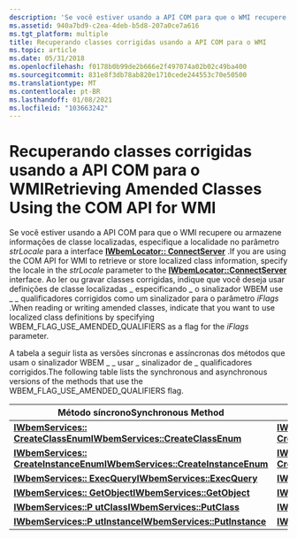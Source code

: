 ```yaml
---
description: 'Se você estiver usando a API COM para que o WMI recupere ou armazene informações de classe localizadas, especifique a localidade no parâmetro strLocale para a interface IWbemLocator:: ConnectServer.'
ms.assetid: 940a7bd9-c2ea-4deb-b5d8-207a0ce7a616
ms.tgt_platform: multiple
title: Recuperando classes corrigidas usando a API COM para o WMI
ms.topic: article
ms.date: 05/31/2018
ms.openlocfilehash: f0178b0b99de2b666e2f497074a02b02c49ba400
ms.sourcegitcommit: 831e8f3db78ab820e1710cede244553c70e50500
ms.translationtype: MT
ms.contentlocale: pt-BR
ms.lasthandoff: 01/08/2021
ms.locfileid: "103663242"
---
```

# <a name="retrieving-amended-classes-using-the-com-api-for-wmi"></a><span data-ttu-id="dbe37-103">Recuperando classes corrigidas usando a API COM para o WMI</span><span class="sxs-lookup"><span data-stu-id="dbe37-103">Retrieving Amended Classes Using the COM API for WMI</span></span>

<span data-ttu-id="dbe37-104">Se você estiver usando a API COM para que o WMI recupere ou armazene informações de classe localizadas, especifique a localidade no parâmetro *strLocale* para a interface [**IWbemLocator:: ConnectServer**](/windows/desktop/api/Wbemcli/nf-wbemcli-iwbemlocator-connectserver) .</span><span class="sxs-lookup"><span data-stu-id="dbe37-104">If you are using the COM API for WMI to retrieve or store localized class information, specify the locale in the *strLocale* parameter to the [**IWbemLocator::ConnectServer**](/windows/desktop/api/Wbemcli/nf-wbemcli-iwbemlocator-connectserver) interface.</span></span> <span data-ttu-id="dbe37-105">Ao ler ou gravar classes corrigidas, indique que você deseja usar definições de classe localizadas \_ especificando \_ o sinalizador WBEM use \_ \_ qualificadores corrigidos como um sinalizador para o parâmetro *iFlags* .</span><span class="sxs-lookup"><span data-stu-id="dbe37-105">When reading or writing amended classes, indicate that you want to use localized class definitions by specifying WBEM\_FLAG\_USE\_AMENDED\_QUALIFIERS as a flag for the *iFlags* parameter.</span></span>

<span data-ttu-id="dbe37-106">A tabela a seguir lista as versões síncronas e assíncronas dos métodos que usam o sinalizador WBEM \_ \_ usar \_ sinalizador de \_ qualificadores corrigidos.</span><span class="sxs-lookup"><span data-stu-id="dbe37-106">The following table lists the synchronous and asynchronous versions of the methods that use the WBEM\_FLAG\_USE\_AMENDED\_QUALIFIERS flag.</span></span>



| <span data-ttu-id="dbe37-107">Método síncrono</span><span class="sxs-lookup"><span data-stu-id="dbe37-107">Synchronous Method</span></span>                                                            | <span data-ttu-id="dbe37-108">Método assíncrono</span><span class="sxs-lookup"><span data-stu-id="dbe37-108">Asynchronous Method</span></span>                                                                     |
|-------------------------------------------------------------------------------|-----------------------------------------------------------------------------------------|
| [<span data-ttu-id="dbe37-109">**IWbemServices:: CreateClassEnum**</span><span class="sxs-lookup"><span data-stu-id="dbe37-109">**IWbemServices::CreateClassEnum**</span></span>](/windows/desktop/api/WbemCli/nf-wbemcli-iwbemservices-createclassenum)       | [<span data-ttu-id="dbe37-110">**IWbemServices:: CreateClassEnumAsync**</span><span class="sxs-lookup"><span data-stu-id="dbe37-110">**IWbemServices::CreateClassEnumAsync**</span></span>](/windows/desktop/api/WbemCli/nf-wbemcli-iwbemservices-createclassenumasync)       |
| [<span data-ttu-id="dbe37-111">**IWbemServices:: CreateInstanceEnum**</span><span class="sxs-lookup"><span data-stu-id="dbe37-111">**IWbemServices::CreateInstanceEnum**</span></span>](/windows/desktop/api/WbemCli/nf-wbemcli-iwbemservices-createinstanceenum) | [<span data-ttu-id="dbe37-112">**IWbemServices:: CreateInstanceEnumAsync**</span><span class="sxs-lookup"><span data-stu-id="dbe37-112">**IWbemServices::CreateInstanceEnumAsync**</span></span>](/windows/desktop/api/WbemCli/nf-wbemcli-iwbemservices-createinstanceenumasync) |
| [<span data-ttu-id="dbe37-113">**IWbemServices:: ExecQuery**</span><span class="sxs-lookup"><span data-stu-id="dbe37-113">**IWbemServices::ExecQuery**</span></span>](/windows/desktop/api/WbemCli/nf-wbemcli-iwbemservices-execquery)                   | [<span data-ttu-id="dbe37-114">**IWbemServices:: ExecQueryAsync**</span><span class="sxs-lookup"><span data-stu-id="dbe37-114">**IWbemServices::ExecQueryAsync**</span></span>](/windows/desktop/api/WbemCli/nf-wbemcli-iwbemservices-execqueryasync)                   |
| [<span data-ttu-id="dbe37-115">**IWbemServices:: GetObject**</span><span class="sxs-lookup"><span data-stu-id="dbe37-115">**IWbemServices::GetObject**</span></span>](/windows/desktop/api/WbemCli/nf-wbemcli-iwbemservices-getobject)                   | [<span data-ttu-id="dbe37-116">**IWbemServices:: GetObjectAsync**</span><span class="sxs-lookup"><span data-stu-id="dbe37-116">**IWbemServices::GetObjectAsync**</span></span>](/windows/desktop/api/WbemCli/nf-wbemcli-iwbemservices-getobjectasync)                   |
| [<span data-ttu-id="dbe37-117">**IWbemServices::P utClass**</span><span class="sxs-lookup"><span data-stu-id="dbe37-117">**IWbemServices::PutClass**</span></span>](/windows/desktop/api/WbemCli/nf-wbemcli-iwbemservices-putclass)                     | [<span data-ttu-id="dbe37-118">**IWbemServices::P utClassAsync**</span><span class="sxs-lookup"><span data-stu-id="dbe37-118">**IWbemServices::PutClassAsync**</span></span>](/windows/desktop/api/WbemCli/nf-wbemcli-iwbemservices-putclassasync)                     |
| [<span data-ttu-id="dbe37-119">**IWbemServices::P utInstance**</span><span class="sxs-lookup"><span data-stu-id="dbe37-119">**IWbemServices::PutInstance**</span></span>](/windows/desktop/api/WbemCli/nf-wbemcli-iwbemservices-putinstance)               | [<span data-ttu-id="dbe37-120">**IWbemServices::P utInstanceAsync**</span><span class="sxs-lookup"><span data-stu-id="dbe37-120">**IWbemServices::PutInstanceAsync**</span></span>](/windows/desktop/api/WbemCli/nf-wbemcli-iwbemservices-putinstanceasync)               |



 

 

 



